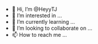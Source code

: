 - 👋 Hi, I’m @HeyyTJ
- 👀 I’m interested in ...
- 🌱 I’m currently learning ...
- 💞️ I’m looking to collaborate on ...
- 📫 How to reach me ...

<!---
icondice/icondice is a ✨ special ✨ repository because its `README.md` (this file) appears on your GitHub profile.
You can click the Preview link to take a look at your changes.
--->
